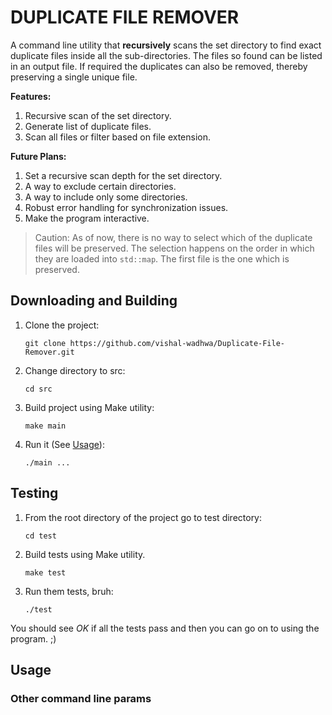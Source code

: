 # DUPLICATE FILE REMOVER

A command line utility that **recursively** scans the set directory to find exact duplicate files inside all the sub-directories. 
The files so found can be listed in an output file. If required the duplicates can also be removed, thereby preserving a single unique file.

**Features:**
1. Recursive scan of the set directory.
2. Generate list of duplicate files.
3. Scan all files or filter based on file extension.

**Future Plans:**
1. Set a recursive scan depth for the set directory.
2. A way to exclude certain directories.
3. A way to include only some directories.
4. Robust error handling for synchronization issues.
5. Make the program interactive.

> Caution: As of now, there is no way to select which of the duplicate files will be preserved. The selection happens on the order in which they are loaded into `std::map`. The first file is the one which is preserved.

## Downloading and Building
1. Clone the project:

    `git clone https://github.com/vishal-wadhwa/Duplicate-File-Remover.git`

2. Change directory to src:

    `cd src`

3. Build project using Make utility:

    `make main`

4. Run it (See [Usage](#use)):

    `./main ...`

## Testing
1. From the root directory of the project go to test directory:

    `cd test`

2. Build tests using Make utility.

    `make test`

3. Run them tests, bruh:

    `./test`

You should see _OK_ if all the tests pass and then you can go on to using the program. ;)


## <a name="use">Usage</a>

### Other command line params
